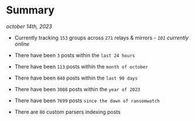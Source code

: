 
# Summary
_october 14th, 2023_

- Currently tracking `153` groups across `271` relays & mirrors - _`101` currently online_

- There have been `3` posts within the `last 24 hours`

- There have been `113` posts within the `month of october`

- There have been `840` posts within the `last 90 days`

- There have been `3008` posts within the `year of 2023`

- There have been `7699` posts `since the dawn of ransomwatch`

- There are `80` custom parsers indexing posts
